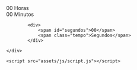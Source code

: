 <!DOCTYPE html>
<html lang="pt-br">
<head>
    <meta charset="UTF-8">
    <meta name="viewport" content="width=device-width, initial-scale=1.0">
    <link rel="stylesheet" href="assets/css/style.css">
    <title>Relógio Digital</title>
</head>
<body>
    <div class="relogio">
        <div>
            <span id="horas">00</span>
            <span class="tempo">Horas</span>
        </div>
            <div>
                <span id="minutos">00</span>
                <span class="tempo">Minutos</span>
            </div>

            <div>
                <span id="segundos">00</span>
                <span class="tempo">Segundos</span>
            </div>

    </div>

    <script src="assets/js/script.js"></script>

</body>

</html>
